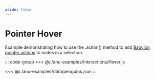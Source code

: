 ```yaml
---
aside: false
---
```

<script setup>
import { hover } from '../anu-examples/Interactions/Hover.js'
import singleView  from '../vue_components/singleView.vue'
</script>


# Pointer Hover

Example demonstrating how to use the .action() method to add [Babylon pointer actions](https://doc.babylonjs.com/features/featuresDeepDive/events/actions) to nodes in a selection.


<singleView :scene="hover" />

::: code-group
<<< @/./anu-examples/Interactions/Hover.js 

<<< @/./anu-examples/data/penguins.json
:::